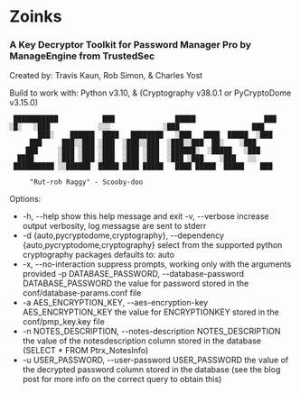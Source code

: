 # Zoinks 

### A Key Decryptor Toolkit for Password Manager Pro by ManageEngine from TrustedSec

Created by: Travis Kaun, Rob Simon, & Charles Yost

Build to work with: Python v3.10, & (Cryptography v38.0.1 or PyCryptoDome v3.15.0)

```
 ███████████           ███               █████                 ███
░█░   ░███            ░░░             ░███                  ███
       ███░    ██████  ████   ████████   ░███   ████  █████  ░███
     ███     ███░░███ ░███  ░███░░███  ░███░░███  ██░    ░███
    ███     ░███ ░███ ░███  ░███ ░███  ░██████░  ░█████   ░███
  ████      ░███ ░███ ░███  ░███ ░███  ░███ ░███    ░███   ░░ 
 ██████████ ░░██████  █████ ████ █████   ████ █████  █████    ███

     "Rut-roh Raggy" - Scooby-doo
```

Options: 

 - -h, --help show this help message and exit -v, --verbose increase output verbosity, log messagse are sent to stderr 
 - -d {auto,pycryptodome,cryptography}, --dependency {auto,pycryptodome,cryptography} select from the supported python cryptography packages defaults to: auto 
 - -x, --no-interaction suppress prompts, working only with the arguments provided -p DATABASE_PASSWORD, --database-password DATABASE_PASSWORD the value for password stored in the conf/database-params.conf file 
 - -a AES_ENCRYPTION_KEY, --aes-encryption-key AES_ENCRYPTION_KEY the value for ENCRYPTIONKEY stored in the conf/pmp_key.key file 
 - -n NOTES_DESCRIPTION, --notes-description NOTES_DESCRIPTION the value of the notesdescription column stored in the database (SELECT * FROM Ptrx_NotesInfo) 
 - -u USER_PASSWORD, --user-password USER_PASSWORD the value of the decrypted password column stored in the database (see the blog post for more info on the correct query to obtain this)

